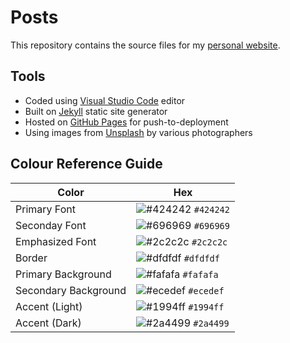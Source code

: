 # Posts

This repository contains the source files for my [personal website](https://haothitran.github.io/posts).

## Tools

- Coded using [Visual Studio Code](https://code.visualstudio.com/) editor
- Built on [Jekyll](https://jekyllrb.com/) static site generator
- Hosted on [GitHub Pages](https://pages.github.com/) for push-to-deployment
- Using images from [Unsplash](https://unsplash.com/) by various photographers

## Colour Reference Guide

| Color                | Hex                                                                |
|----------------------|--------------------------------------------------------------------|
| Primary Font         | ![#424242](https://via.placeholder.com/16/424242?text=+) `#424242` |
| Seconday Font        | ![#696969](https://via.placeholder.com/16/696969?text=+) `#696969` |
| Emphasized Font      | ![#2c2c2c](https://via.placeholder.com/16/2c2c2c?text=+) `#2c2c2c` |
| Border               | ![#dfdfdf](https://via.placeholder.com/16/dfdfdf?text=+) `#dfdfdf` |
| Primary Background   | ![#fafafa](https://via.placeholder.com/16/fafafa?text=+) `#fafafa` |
| Secondary Background | ![#ecedef](https://via.placeholder.com/16/ecedef?text=+) `#ecedef` |
| Accent (Light)       | ![#1994ff](https://via.placeholder.com/16/1994ff?text=+) `#1994ff` |
| Accent (Dark)        | ![#2a4499](https://via.placeholder.com/16/2a4499?text=+) `#2a4499` |
